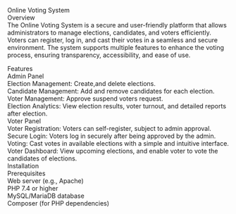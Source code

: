 Online Voting System  
Overview  
The Online Voting System is a secure and user-friendly platform that allows administrators to manage elections, candidates, and voters efficiently. Voters can register, log in, and cast their votes in a seamless and secure environment. The system supports multiple features to enhance the voting process, ensuring transparency, accessibility, and ease of use.   

Features  
Admin Panel  
Election Management: Create,and delete elections.  
Candidate Management: Add and remove candidates for each election.  
Voter Management: Approve suspend voters request.  
Election Analytics: View election results, voter turnout, and detailed reports after election.  
Voter Panel  
Voter Registration: Voters can self-register, subject to admin approval.  
Secure Login: Voters log in securely after being approved by the admin.  
Voting: Cast votes in available elections with a simple and intuitive interface.  
Voter Dashboard: View upcoming elections, and enable voter to vote the candidates of elections.  
Installation  
Prerequisites  
Web server (e.g., Apache)  
PHP 7.4 or higher  
MySQL/MariaDB database  
Composer (for PHP dependencies)  
